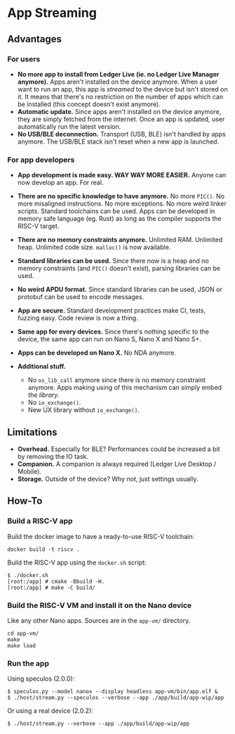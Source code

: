 # App Streaming


## Advantages

### For users

- **No more app to install from Ledger Live (ie. no Ledger Live Manager anymore).** Apps aren't installed on the device anymore. When a user want to run an app, this app is *streamed* to the device but isn't stored on it. It means that there's no restriction on the number of apps which can be installed (this concept doesn't exist anymore).
- **Automatic update.** Since apps aren't installed on the device anymore, they are simply fetched from the internet. Once an app is updated, user automatically run the latest version.
- **No USB/BLE deconnection.** Transport (USB, BLE) isn't handled by apps anymore. The USB/BLE stack isn't reset when a new app is launched.


### For app developers

- **App development is made easy. WAY WAY MORE EASIER.** Anyone can now develop an app. For real.
- **There are no specific knowledge to have anymore.** No more `PIC()`. No more misaligned instructions. No more exceptions. No more weird linker scripts. Standard toolchains can be used. Apps can be developed in memory safe language (eg. Rust) as long as the compiler supports the RISC-V target.
- **There are no memory constraints anymore.** Unlimited RAM. Unlimited heap. Unlimited code size. `malloc()` is now available.
- **Standard libraries can be used.** Since there now is a heap and no memory constraints (and `PIC()` doesn't exist), parsing libraries can be used.
- **No weird APDU format.** Since standard libraries can be used, JSON or protobuf can be used to encode messages.
- **App are secure.** Standard development practices make CI, tests, fuzzing easy. Code review is now a thing.
- **Same app for every devices.** Since there's nothing specific to the device, the same app can run on Nano S, Nano X and Nano S+.
- **Apps can be developed on Nano X.** No NDA anymore.
- **Additional stuff.**

  - No `os_lib_call` anymore since there is no memory constraint anymore. Apps making using of this mechanism can simply embed the *library*.
  - No `io_exchange()`.
  - New UX library without `io_exchange()`.


## Limitations

- **Overhead.** Especially for BLE? Performances could be increased a bit by removing the IO task.
- **Companion.** A companion  is always required (Ledger Live Desktop / Mobile).
- **Storage.** Outside of the device? Why not, just settings usually.


## How-To

### Build a RISC-V app

Build the docker image to have a ready-to-use RISC-V toolchain:

```console
docker build -t riscv .
```

Build the RISC-V app using the `docker.sh` script:

```console
$ ./docker.sh
[root:/app] # cmake -Bbuild -H.
[root:/app] # make -C build/
```

### Build the RISC-V VM and install it on the Nano device

Like any other Nano apps. Sources are in the `app-vm/` directory.

```console
cd app-vm/
make
make load
```

### Run the app

Using speculos (2.0.0):

```console
$ speculos.py --model nanox --display headless app-vm/bin/app.elf &
$ ./host/stream.py --speculos --verbose --app ./app/build/app-wip/app
```

Or using a real device (2.0.2):

```console
$ ./host/stream.py --verbose --app ./app/build/app-wip/app
```
